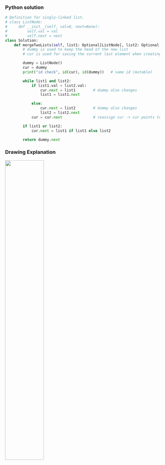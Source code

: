### Python solution
```python
# Definition for singly-linked list.
# class ListNode:
#     def __init__(self, val=0, next=None):
#         self.val = val
#         self.next = next
class Solution:
    def mergeTwoLists(self, list1: Optional[ListNode], list2: Optional[ListNode]) -> Optional[ListNode]:
        # dummy is used to keep the head of the new list
        # cur is used for saving the current last element when creating the list during the while statement

        dummy = ListNode()
        cur = dummy
        print("id check", id(cur), id(dummy))   # same id (mutable)

        while list1 and list2:
            if list1.val < list2.val:
                cur.next = list1        # dummy also changes
                list1 = list1.next

            else:
                cur.next = list2        # dummy also changes
                list2 = list2.next
            cur = cur.next              # reassign cur -> cur points to new object 

        if list1 or list2:
            cur.next = list1 if list1 else list2

        return dummy.next
```

### Drawing Explanation
<img src="https://user-images.githubusercontent.com/59331040/233763700-77242eb5-b09d-4202-b073-66ad6c8005de.JPG" width="50%">
